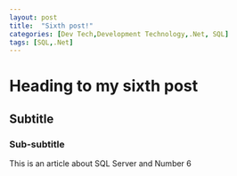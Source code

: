 ```yaml
---
layout: post
title:  "Sixth post!"
categories: [Dev Tech,Development Technology,.Net, SQL]
tags: [SQL,.Net]
---
```



# Heading to my sixth post
## Subtitle
### Sub-subtitle
This is an article about SQL Server and Number 6